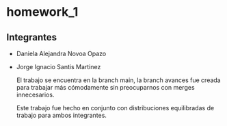 # homework_1

## **Integrantes**  

- Daniela Alejandra Novoa Opazo  
- Jorge Ignacio Santis Martinez  

  El trabajo se encuentra en la branch main, la branch avances fue creada para trabajar más cómodamente sin preocuparnos con merges innecesarios.                                                                                            
  
  Este trabajo fue hecho en conjunto con distribuciones equilibradas de trabajo para ambos integrantes.
